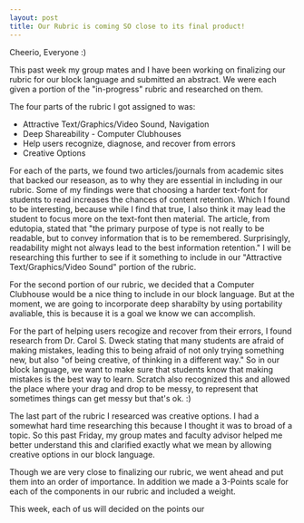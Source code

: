```yaml
---
layout: post
title: Our Rubric is coming SO close to its final product! 
---
```


Cheerio, Everyone :)

This past week my group mates and I have been working on finalizing our rubric for our block language and submitted an abstract. 
We were each given a portion of the "in-progress" rubric and researched on them. 

The four parts of the rubric I got assigned to was: 

* Attractive Text/Graphics/Video Sound, Navigation 
* Deep Shareability - Computer Clubhouses 
* Help users recognize, diagnose, and recover from errors
* Creative Options

For each of the parts, we found two articles/journals from academic sites that backed our reseason, as to why 
they are essential in including in our rubric. Some of my findings were that choosing a harder text-font for students to read 
increases the chances of content retention. Which I found to be interesting, because while I find that true, I also think it may lead the student to focus more on the text-font then material. The article, from edutopia, stated that "the primary purpose of type is not really to be readable, but to convey information that is to be remembered. Surprisingly, readability might not always lead to the best information retention."
I will be researching this further to see if it something to include in our "Attractive Text/Graphics/Video Sound" portion of the rubric.

For the second portion of our rubric, we decided that a Computer Clubhouse would be a nice thing to include in our block language. 
But at the moment, we are going to incorporate deep sharabilty by using portability avaliable, this is because it is a goal we know we can accomplish. 

For the part of helping users recogize and recover from their errors, I found research from Dr. Carol S. Dweck stating that many students are afraid of making mistakes, leading this to being afraid of not only trying something new, but also "of being creative, of thinking in a different way." So in our block language, we want to make sure that students know that making mistakes is the best way to learn. Scratch also recognized this and allowed the place where your drag and drop to be messy, to represent that sometimes things can get messy but that's ok. :) 

The last part of the rubric I researced was creative options. I had a somewhat hard time researching this because I thought it was to broad of a topic. So this past Friday, my group mates and faculty advisor helped me better understand this and clarified exactly what we mean by allowing creative options in our block language. 

Though we are very close to finalizing our rubric, we went ahead and put them into an order of importance. In addition we made a 3-Points scale for each of the components in our rubric and included a weight. 

This week, each of us will decided on the points our
